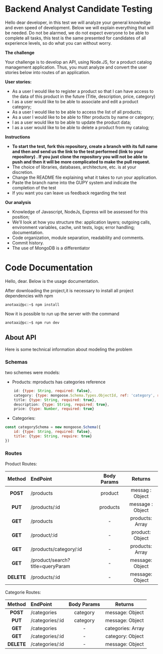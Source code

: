 <h1>Backend Analyst Candidate Testing</h1>

Hello dear developer, in this test we will analyze your general knowledge and even speed of development. Below we will explain everything that will be needed.
Do not be alarmed, we do not expect everyone to be able to complete all tasks, this test is the same presented for candidates of all experience levels, so do what you can without worry.

<strong>The challenge</strong>

Your challenge is to develop an API, using Node.JS, for a product catalog management application. Thus, you must analyze and convert the user stories below into routes of an application.
 
<strong>User stories:</strong>

- As a user I would like to register a product so that I can have access to the data of this product in the future (Title, description, price, category)
- I as a user would like to be able to associate and edit a product category;
- As a user I would like to be able to access the list of all products;
- As a user I would like to be able to filter products by name or category;
- I as a user would like to be able to update the product data;
- I as a user would like to be able to delete a product from my catalog;
 
<strong>Instructions</strong>
- <strong>To start the test, <strong>fork</strong> this repository, create a branch with its full name and then and send us the link to the test performed (link to your repository) . If you just clone the repository you will not be able to push and then it will be more complicated to make the pull request.</strong>
- The choice of libraries, databases, architecture, etc. is at your discretion.
- Change the README file explaining what it takes to run your application.
- Paste the branch name into the GUPY system and indicate the completion of the test
- If you want you can leave us feedback regarding the test

 
<strong>Our analysis</strong>
- Knowledge of Javascript, NodeJs, Express will be assessed for this position;
- We'll look at how you structure the:
  application layers;
  outgoing calls,
  environment variables,
   cache,
  unit tests,
  logs;
  error handling;
  documentation.
- Code organization, module separation, readability and comments.
- Commit history.
- The use of MongoDB is a differentiator

<h1>Code Documentation</h1>
Hello, dear. Below is the usage documentation.

After downloading the project,it is necessary to install all project dependencies with npm

```console
anotaai@pc:~$ npm install
```
Now it is possible to run up the server with the command

```console
anotaai@pc:~$ npm run dev
```

<h2>About API</h2>
Here is some technical information about modeling the problem

<h3>Schemas</h3> 
two schemes were models:

- Products: mproducts has categories reference
```javascript 
    id: {type: String, required: false},
    category: {type: mongoose.Schema.Types.ObjectId, ref: 'category', required: true},
    title: {type: String, required: true},
    description: {type: String, required: true},
    price: {type: Number, required: true}
```
- Categories:
```javascript
const categorySchema = new mongoose.Schema({
    id: {type: String, required: false}, 
    title: {type: String, require: true}
})
```

<h3>Routes</h3>

Product Routes:

Method |  EndPoint | Body Params |Returns
:---------: | :------ | :-------: | :--------:
<strong>POST</strong>| /products |   product  | messag : Object
<strong>PUT<strong>  | /products/:id |   products | message : Object
<strong>GET</strong> | /products | - |products: Array 
<strong>GET</strong> | /product/:id | - |product: Object
<strong>GET</strong> | /products/category/:id | - | products: Array
<strong>GET</strong>| /product/search?title=queryParam | - | message: Object
<strong>DELETE</strong> | /products/:id | - | message: Object

Categorie Routes:

Method |  EndPoint | Body Params |Returns
:---------: | :------ | :-------: | :--------:
<strong>POST</strong>| /categories |   category  | message: Object
<strong>PUT<strong>  | /categories/:id |   category | message: Object
<strong>GET</strong> | /categories | - |categories: Array 
<strong>GET</strong> | /categories/:id | - |category: Object
<strong>DELETE</strong> | /categories/:id | - | message: Object
